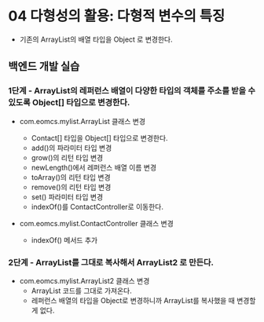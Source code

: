 # 04 다형성의 활용: 다형적 변수의 특징

- 기존의 ArrayList의 배열 타입을 Object 로 변경한다.

## 백엔드 개발 실습

### 1단계 - ArrayList의 레퍼런스 배열이 다양한 타입의 객체를 주소를 받을 수 있도록 Object[] 타입으로 변경한다.

- com.eomcs.mylist.ArrayList 클래스 변경
  - Contact[] 타입을 Object[] 타입으로 변경한다.
  - add()의 파라미터 타입 변경
  - grow()의 리턴 타입 변경
  - newLength()에서 레퍼런스 배열 이름 변경
  - toArray()의 리턴 타입 변경
  - remove()의 리턴 타입 변경
  - set() 파라미터 타입 변경
  - indexOf()를 ContactController로 이동한다.

- com.eomcs.mylist.ContactController 클래스 변경
  - indexOf() 메서드 추가

### 2단계 - ArrayList를 그대로 복사해서 ArrayList2 로 만든다.

- com.eomcs.mylist.ArrayList2 클래스 변경
  - ArrayList 코드를 그대로 가져온다.
  - 레퍼런스 배열의 타입을 Object로 변경하니까 ArrayList를 복사했을 때 변경할 게 없다.
